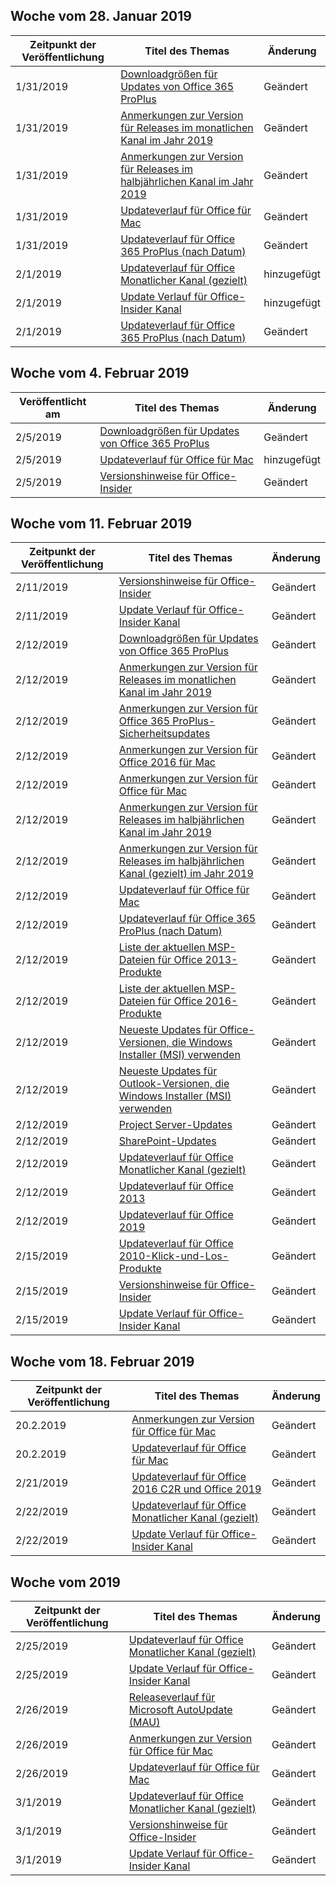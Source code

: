 <!-- This file is generated automatically each week. Changes made to this file will be overwritten.-->




## <a name="week-of-january-28-2019"></a>Woche vom 28. Januar 2019


| Zeitpunkt der Veröffentlichung |Titel des Themas | Änderung |
|------|------------|--------|
| 1/31/2019 | [Downloadgrößen für Updates von Office 365 ProPlus](/OfficeUpdates/download-sizes-office365-proplus-updates) | Geändert |
| 1/31/2019 | [Anmerkungen zur Version für Releases im monatlichen Kanal im Jahr 2019](/OfficeUpdates/monthly-channel-2019) | Geändert |
| 1/31/2019 | [Anmerkungen zur Version für Releases im halbjährlichen Kanal im Jahr 2019](/OfficeUpdates/semi-annual-channel-2019) | Geändert |
| 1/31/2019 | [Updateverlauf für Office für Mac](/OfficeUpdates/update-history-office-for-mac) | Geändert |
| 1/31/2019 | [Updateverlauf für Office 365 ProPlus (nach Datum)](/OfficeUpdates/update-history-office365-proplus-by-date) | Geändert |
| 2/1/2019 | [Updateverlauf für Office Monatlicher Kanal (gezielt)](/OfficeUpdates/update-history-monthly-channel-targeted) | hinzugefügt |
| 2/1/2019 | [Update Verlauf für Office-Insider Kanal](/OfficeUpdates/update-history-office-insider) | hinzugefügt |
| 2/1/2019 | [Updateverlauf für Office 365 ProPlus (nach Datum)](/OfficeUpdates/update-history-office365-proplus-by-date) | Geändert |


## <a name="week-of-february-04-2019"></a>Woche vom 4. Februar 2019


| Veröffentlicht am |Titel des Themas | Änderung |
|------|------------|--------|
| 2/5/2019 | [Downloadgrößen für Updates von Office 365 ProPlus](/OfficeUpdates/download-sizes-office365-proplus-updates) | Geändert |
| 2/5/2019 | [Updateverlauf für Office für Mac](/OfficeUpdates/release-notes-office-insider) | hinzugefügt |
| 2/5/2019 | [Versionshinweise für Office-Insider](/OfficeUpdates/release-notes-office-insider) | Geändert |


## <a name="week-of-february-11-2019"></a>Woche vom 11. Februar 2019


| Zeitpunkt der Veröffentlichung |Titel des Themas | Änderung |
|------|------------|--------|
| 2/11/2019 | [Versionshinweise für Office-Insider](/OfficeUpdates/release-notes-office-insider) | Geändert |
| 2/11/2019 | [Update Verlauf für Office-Insider Kanal](/OfficeUpdates/update-history-office-insider) | Geändert |
| 2/12/2019 | [Downloadgrößen für Updates von Office 365 ProPlus](/OfficeUpdates/download-sizes-office365-proplus-updates) | Geändert |
| 2/12/2019 | [Anmerkungen zur Version für Releases im monatlichen Kanal im Jahr 2019](/OfficeUpdates/monthly-channel-2019) | Geändert |
| 2/12/2019 | [Anmerkungen zur Version für Office 365 ProPlus-Sicherheitsupdates](/OfficeUpdates/office365-proplus-security-updates) | Geändert |
| 2/12/2019 | [Anmerkungen zur Version für Office 2016 für Mac](/OfficeUpdates/release-notes-office-2016-mac) | Geändert |
| 2/12/2019 | [Anmerkungen zur Version für Office für Mac](/OfficeUpdates/release-notes-office-for-mac) | Geändert |
| 2/12/2019 | [Anmerkungen zur Version für Releases im halbjährlichen Kanal im Jahr 2019](/OfficeUpdates/semi-annual-channel-2019) | Geändert |
| 2/12/2019 | [Anmerkungen zur Version für Releases im halbjährlichen Kanal (gezielt) im Jahr 2019](/OfficeUpdates/semi-annual-channel-targeted-2019) | Geändert |
| 2/12/2019 | [Updateverlauf für Office für Mac](/OfficeUpdates/update-history-office-for-mac) | Geändert |
| 2/12/2019 | [Updateverlauf für Office 365 ProPlus (nach Datum)](/OfficeUpdates/update-history-office365-proplus-by-date) | Geändert |
| 2/12/2019 | [Liste der aktuellen MSP-Dateien für Office 2013-Produkte](/OfficeUpdates/msp-files-office-2013) | Geändert |
| 2/12/2019 | [Liste der aktuellen MSP-Dateien für Office 2016-Produkte](/OfficeUpdates/msp-files-office-2016) | Geändert |
| 2/12/2019 | [Neueste Updates für Office-Versionen, die Windows Installer (MSI) verwenden](/OfficeUpdates/office-updates-msi) | Geändert |
| 2/12/2019 | [Neueste Updates für Outlook-Versionen, die Windows Installer (MSI) verwenden](/OfficeUpdates/outlook-updates-msi) | Geändert |
| 2/12/2019 | [Project Server-Updates](/OfficeUpdates/project-server-updates) | Geändert |
| 2/12/2019 | [SharePoint-Updates](/OfficeUpdates/sharepoint-updates) | Geändert |
| 2/12/2019 | [Updateverlauf für Office Monatlicher Kanal (gezielt)](/OfficeUpdates/update-history-monthly-channel-targeted) | Geändert |
| 2/12/2019 | [Updateverlauf für Office 2013](/OfficeUpdates/update-history-office-2013) | Geändert |
| 2/12/2019 | [Updateverlauf für Office 2019](/OfficeUpdates/update-history-office-2019) | Geändert |
| 2/15/2019 | [Updateverlauf für Office 2010-Klick-und-Los-Produkte](/OfficeUpdates/update-history-office-2010-click-to-run) | Geändert |
| 2/15/2019 | [Versionshinweise für Office-Insider](/OfficeUpdates/release-notes-office-insider) | Geändert |
| 2/15/2019 | [Update Verlauf für Office-Insider Kanal](/OfficeUpdates/update-history-office-insider) | Geändert |


## <a name="week-of-february-18-2019"></a>Woche vom 18. Februar 2019


| Zeitpunkt der Veröffentlichung |Titel des Themas | Änderung |
|------|------------|--------|
| 20.2.2019 | [Anmerkungen zur Version für Office für Mac](/OfficeUpdates/release-notes-office-for-mac) | Geändert |
| 20.2.2019 | [Updateverlauf für Office für Mac](/OfficeUpdates/update-history-office-for-mac) | Geändert |
| 2/21/2019 | [Updateverlauf für Office 2016 C2R und Office 2019](/OfficeUpdates/update-history-office-2019) | Geändert |
| 2/22/2019 | [Updateverlauf für Office Monatlicher Kanal (gezielt)](/OfficeUpdates/update-history-monthly-channel-targeted) | Geändert |
| 2/22/2019 | [Update Verlauf für Office-Insider Kanal](/OfficeUpdates/update-history-office-insider) | Geändert |


## <a name="week-of-february-25-2019"></a>Woche vom 2019


| Zeitpunkt der Veröffentlichung |Titel des Themas | Änderung |
|------|------------|--------|
| 2/25/2019 | [Updateverlauf für Office Monatlicher Kanal (gezielt)](/OfficeUpdates/update-history-monthly-channel-targeted) | Geändert |
| 2/25/2019 | [Update Verlauf für Office-Insider Kanal](/OfficeUpdates/update-history-office-insider) | Geändert |
| 2/26/2019 | [Releaseverlauf für Microsoft AutoUpdate (MAU)](/OfficeUpdates/release-history-microsoft-autoupdate) | Geändert |
| 2/26/2019 | [Anmerkungen zur Version für Office für Mac](/OfficeUpdates/release-notes-office-for-mac) | Geändert |
| 2/26/2019 | [Updateverlauf für Office für Mac](/OfficeUpdates/update-history-office-for-mac) | Geändert |
| 3/1/2019 | [Updateverlauf für Office Monatlicher Kanal (gezielt)](/OfficeUpdates/update-history-monthly-channel-targeted) | Geändert |
| 3/1/2019 | [Versionshinweise für Office-Insider](/OfficeUpdates/release-notes-office-insider) | Geändert |
| 3/1/2019 | [Update Verlauf für Office-Insider Kanal](/OfficeUpdates/update-history-office-insider) | Geändert |
